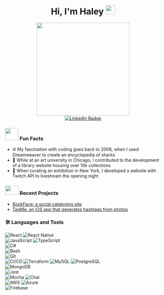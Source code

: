 <div id="header" align="center">
  <h1>
    Hi, I'm Haley
    <img src="https://media.giphy.com/media/hvRJCLFzcasrR4ia7z/giphy.gif" width="30px" height="30px"/>
  </h1>
  <img src="https://user-images.githubusercontent.com/73789849/163858022-12833d90-2177-47b8-9949-9997b4f453ca.PNG" width="300" height="300" />
</div>

<div id="badges" align="center">
  <a href="https://www.linkedin.com/in/junghaley/">
    <img src="https://img.shields.io/badge/LinkedIn-blue?style=for-the-badge&logo=linkedin&logoColor=white" alt="LinkedIn Badge"/>
  </a>
</div>
<div id="badges" align="center">
  <img src="https://komarev.com/ghpvc/?username=haleyjung&style=flat-square&color=blue" alt=""/>
</div>

<h3> 	
  <img src="https://i.giphy.com/MxYQrB9jeGzza.webp" width="43px" height="40px">
  Fun Facts
</h3>	

- 🌐 My fascination with coding goes back to 2006, when I used Dreamweaver to create an encyclopedia of sharks
- 🎨 While at an art university in Chicago, I contributed to the development of a library website housing over 10k collections
- 🎥 When curating an exhibition in New York, I developed a website with Twitch API to livestream the opening night

<h3> 	
  <img src="https://media.giphy.com/media/WUlplcMpOCEmTGBtBW/giphy.gif" width="43px" height="30px">	
  Recent Projects	
</h3>	

- [BookFace: a social cataloging site](https://github.com/MarianTLibrarian/BookFace)	
- [TagMe: an iOS app that generates hashtags from photos](https://github.com/haleyjung/TagMe)	

### 🛠️ Languages and Tools	

![React](https://img.shields.io/badge/-React-61DAFB?logo=react&logoColor=white&style=for-the-badge)	
![React Native](https://img.shields.io/badge/-React_Native-61DAFB?logo=react&logoColor=white&style=for-the-badge)	
![JavaScript](https://img.shields.io/badge/-JavaScript-F7DF1E?logo=javascript&logoColor=white&style=for-the-badge)
![TypeScript](https://img.shields.io/badge/TypeScript-007ACC?style=for-the-badge&logo=typescript&logoColor=white)	
![C#](https://img.shields.io/badge/C%23-239120?style=for-the-badge&logo=c-sharp&logoColor=white)	
![Bash](https://img.shields.io/badge/-Bash-4EAA25?logo=gnu-bash&logoColor=white&style=for-the-badge)	
![Git](https://img.shields.io/badge/-Git-F05032?logo=git&logoColor=white&style=for-the-badge)	
![CI/CD](https://img.shields.io/badge/CI/CD-2EA44F?logo=github-actions&logoColor=white&style=for-the-badge)
![Terraform](https://img.shields.io/badge/-Terraform-5C4EE0?logo=terraform&logoColor=white&style=for-the-badge)	
![MySQL](https://img.shields.io/badge/-MySQL-4479A1?logo=mysql&logoColor=white&style=for-the-badge)	
![PostgreSQL](https://img.shields.io/badge/-PostgreSQL-4169E1?logo=postgresql&logoColor=white&style=for-the-badge)	
![MongoDB](https://img.shields.io/badge/-MongoDB-47A248?logo=mongodb&logoColor=white&style=for-the-badge)	
![Jest](https://img.shields.io/badge/-Jest-C21325?logo=jest&logoColor=white&style=for-the-badge)	
![Mocha](https://img.shields.io/badge/-Mocha-8D6748?logo=mocha&logoColor=white&style=for-the-badge)	
![Chai](https://img.shields.io/badge/-Chai-A30701?logo=chai&logoColor=white&style=for-the-badge)	
![AWS](https://img.shields.io/badge/-AWS-232F3E?logo=amazonaws&logoColor=white&style=for-the-badge)	
![Azure](https://img.shields.io/badge/-Azure-0078D4?logo=microsoft-azure&logoColor=white&style=for-the-badge)	
![Firebase](https://img.shields.io/badge/-Firebase-FFD700?logo=firebase&logoColor=white&style=for-the-badge)	

